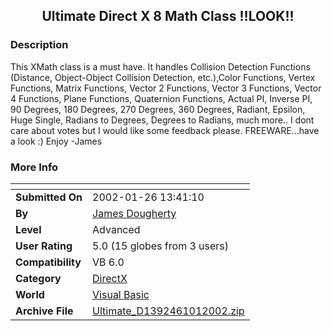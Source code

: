 ﻿<div align="center">

## Ultimate Direct X 8 Math Class \!\!LOOK\!\!


</div>

### Description

This XMath class is a must have. It handles Collision Detection Functions (Distance, Object-Object Collision Detection, etc.),Color Functions, Vertex Functions, Matrix Functions, Vector 2 Functions, Vector 3 Functions, Vector 4 Functions, Plane Functions, Quaternion Functions, Actual PI, Inverse PI, 90 Degrees, 180 Degrees, 270 Degrees, 360 Degrees, Radiant, Epsilon, Huge Single, Radians to Degrees, Degrees to Radians, much more.. I dont care about votes but I would like some feedback please. FREEWARE...have a look :) Enjoy  -James
 
### More Info
 


<span>             |<span>
---                |---
**Submitted On**   |2002-01-26 13:41:10
**By**             |[James Dougherty](https://github.com/Planet-Source-Code/PSCIndex/blob/master/ByAuthor/james-dougherty.md)
**Level**          |Advanced
**User Rating**    |5.0 (15 globes from 3 users)
**Compatibility**  |VB 6\.0
**Category**       |[DirectX](https://github.com/Planet-Source-Code/PSCIndex/blob/master/ByCategory/directx__1-44.md)
**World**          |[Visual Basic](https://github.com/Planet-Source-Code/PSCIndex/blob/master/ByWorld/visual-basic.md)
**Archive File**   |[Ultimate\_D1392461012002\.zip](https://github.com/Planet-Source-Code/james-dougherty-ultimate-direct-x-8-math-class-look__1-31196/archive/master.zip)








